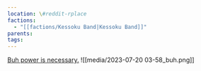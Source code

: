 ```yaml
---
location: \#reddit-rplace
factions:
  - "[[factions/Kessoku Band|Kessoku Band]]"
parents: 
tags: 
---
```

[Buh power is necessary.](discord://discord.com/channels/1093664259273130084/1131230952119615600/1131434900717834332)
![[media/2023-07-20 03-58_buh.png]]

